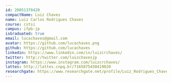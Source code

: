 ```yaml
---
id: 20051370420
compactName: Luiz Chaves
name: Luiz Carlos Rodrigues Chaves
course: cstsi
campus: ifpb-jp
isGraduated: true
email: lucachaves@gmail.com
avatar: https://github.com/lucachaves.png
github: https://github.com/lucachaves
linkedin: https://www.linkedin.com/in/luizcrchaves/
twitter: http://twitter.com/luizchavesjp
instagram: https://www.instagram.com/luizcrchaves/
lattes: http://lattes.cnpq.br/7165875430419020
researchgate: https://www.researchgate.net/profile/Luiz_Rodrigues_Chaves
---
```

